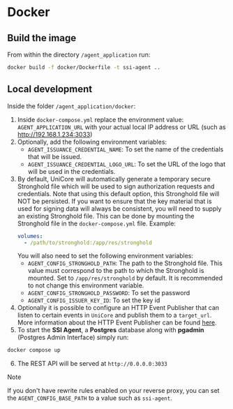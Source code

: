# Docker

## Build the image

From within the directory `/agent_application` run:

```bash
docker build -f docker/Dockerfile -t ssi-agent ..
```

## Local development

Inside the folder `/agent_application/docker`:

1. Inside `docker-compose.yml` replace the environment value: `AGENT_APPLICATION_URL` with your actual local IP address or URL (such as http://192.168.1.234:3033)
2. Optionally, add the following environment variables:
   - `AGENT_ISSUANCE_CREDENTIAL_NAME`: To set the name of the credentials that will be issued.
   - `AGENT_ISSUANCE_CREDENTIAL_LOGO_URL`: To set the URL of the logo that will be used in the credentials.
3. By default, UniCore will automatically generate a temporary secure Stronghold file which will be used to sign authorization
   requests and credentials. Note that using this default option, this Stronghold file will NOT be persisted. If you
   want to ensure that the key material that is used for signing data will always be consistent, you will need to supply
  an existing Stronghold file. This can be done by mounting the Stronghold file in the
   `docker-compose.yml` file. Example:
   ```yaml
   volumes:
     - /path/to/stronghold:/app/res/stronghold
   ```
   You will also need to set the following environment variables: 
   - `AGENT_CONFIG_STRONGHOLD_PATH`: The path to the Stronghold file. This value must correspond to the path to which
     the Stronghold is mounted. Set to `/app/res/stronghold` by default. It
     is recommended to not change this environment variable.
   - `AGENT_CONFIG_STRONGHOLD_PASSWORD`: To set the password
   - `AGENT_CONFIG_ISSUER_KEY_ID`: To set the key id
1. Optionally it is possible to configure an HTTP Event Publisher that can listen to certain events in `UniCore`
   and publish them to a `target_url`. More information about the HTTP Event Publisher can be found [here](../../agent_event_publisher_http/README.md).
2. To start the **SSI Agent**, a **Postgres** database along with **pgadmin** (Postgres Admin Interface) simply run:

```bash
docker compose up
```

6. The REST API will be served at `http://0.0.0.0:3033`

> [!NOTE]
> If you don't have rewrite rules enabled on your reverse proxy, you can set the `AGENT_CONFIG_BASE_PATH` to a value such as `ssi-agent`.
